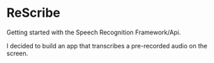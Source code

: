 # ReScribe

Getting started with the Speech Recognition Framework/Api.

I decided to build an app that transcribes a pre-recorded audio on the screen. 
